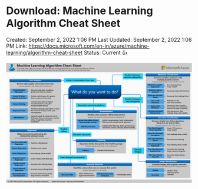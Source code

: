 # Download: Machine Learning Algorithm Cheat Sheet

Created: September 2, 2022 1:06 PM
Last Updated: September 2, 2022 1:06 PM
Link: https://docs.microsoft.com/en-in/azure/machine-learning/algorithm-cheat-sheet
Status: Current 👍

![Untitled](./photo/18.png)